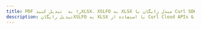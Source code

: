 ---title: PDF را به  تبدیل کنیدXLSX، XSLFO به XLSX مبدل رایگان یا Curl SDKdescription: تبدیل رایگانXSLFO به XLSX با استفاده از Curl Cloud APIs & SDK همچنین اسناد PDF را در Cloud ایجاد، ویرایش و رندر کنید.---